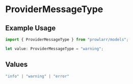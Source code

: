 # ProviderMessageType

## Example Usage

```typescript
import { ProviderMessageType } from "prowlarr/models";

let value: ProviderMessageType = "warning";
```

## Values

```typescript
"info" | "warning" | "error"
```